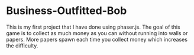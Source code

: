 # Business-Outfitted-Bob
This is my first project that I have done using phaser.js. The goal of this game is to collect as much money as you can without running into walls or papers. More papers spawn each time you collect money which increases the difficulty.
